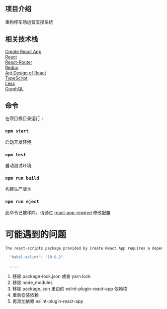 
## 项目介绍

重构停车场运营支撑系统

## 相关技术栈
[Create React App](https://github.com/facebook/create-react-app)  
[React](https://github.com/facebook/create)  
[React-Router](https://reacttraining.com/react-router/)  
[Redux](https://redux.js.org/introduction/getting-started)  
[Ant Design of React](https://ant.design/docs/react/introduce-cn)  
[TypeScript](https://www.typescriptlang.org/)  
[Less](http://lesscss.cn/)  
[GraphQL](https://graphql.org/)  


## 命令
在项目根目录运行：

### `npm start`

启动开发环境

### `npm test`

启动测试环境

### `npm run build`

构建生产版本

### `npm run eject`

此命令已被移除，请通过 [react-app-rewired](https://github.com/timarney/react-app-rewired) 修改配置

# 可能遇到的问题

```bash
The react-scripts package provided by Create React App requires a dependency:

  "babel-eslint": "10.0.2"

  ....

```

1. 移除 package-lock.json 或者 yarn.lock
2. 移除 node_modules
3. 移除 package.json 里边的 eslint-plugin-react-app 依赖项
4. 重新安装依赖
5. 再添加依赖 eslint-plugin-react-app